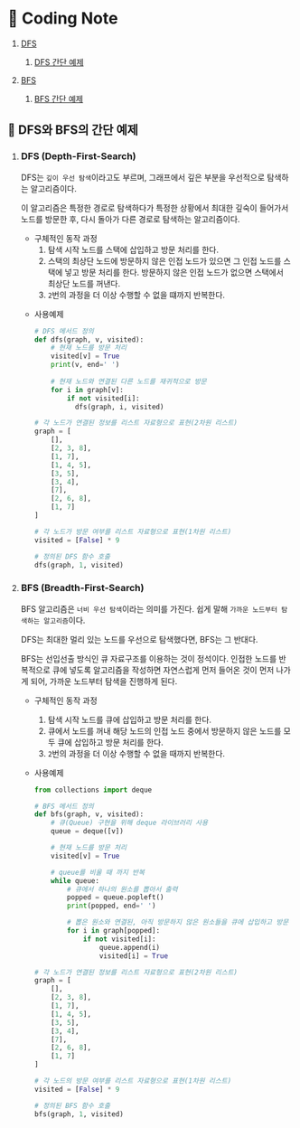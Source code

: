 # 📒 Coding Note



1. [DFS](DFS/)

   1. [DFS 간단 예제](#dfs)
   
   
   
2. [BFS](BFS/)
   
   1. [BFS 간단 예제](#bfs)
   
      
   
      



## 📌 DFS와 BFS의 간단 예제

1. ### DFS (Depth-First-Search) <a name="dfs"></a>

   DFS는 `깊이 우선 탐색`이라고도 부르며, 그래프에서 깊은 부분을 우선적으로 탐색하는 알고리즘이다.

   이 알고리즘은 특정한 경로로 탐색하다가 특정한 상황에서 최대한 깊숙이 들어가서 노드를 방문한 후, 다시 돌아가 다른 경로로 탐색하는 알고리즘이다.

   - 구체적인 동작 과정
     1. 탐색 시작 노드를 스택에 삽입하고 방문 처리를 한다.
     2. 스택의 최상단 노드에 방문하지 않은 인접 노드가 있으면 그 인접 노드를 스택에 넣고 방문 처리를 한다. 방문하지 않은 인접 노드가 없으면 스택에서 최상단 노드를 꺼낸다.
     3. `2`번의 과정을 더 이상 수행할 수 없을 떄까지 반복한다.

   + 사용예제

     ```python
     # DFS 메서드 정의
     def dfs(graph, v, visited):
         # 현재 노드를 방문 처리
         visited[v] = True
         print(v, end=' ')
         
         # 현재 노드와 연결된 다른 노드를 재귀적으로 방문
         for i in graph[v]:
             if not visited[i]:
               dfs(graph, i, visited)
     
     # 각 노드가 연결된 정보를 리스트 자료형으로 표현(2차원 리스트)
     graph = [
         [],
         [2, 3, 8],
         [1, 7],
         [1, 4, 5],
         [3, 5],
         [3, 4],
         [7],
         [2, 6, 8],
         [1, 7]
     ]
     
     # 각 노드가 방문 여부를 리스트 자료형으로 표현(1차원 리스트)
     visited = [False] * 9
     
     # 정의된 DFS 함수 호출
     dfs(graph, 1, visited)
     ```
     
     

2. ### BFS (Breadth-First-Search) <a name="bfs"></a>

   BFS 알고리즘은 `너비 우선 탐색`이라는 의미를 가진다. 쉽게 말해 `가까운 노드부터 탐색하는 알고리즘`이다.

   DFS는 최대한 멀리 있는 노드를 우선으로 탐색했다면, BFS는 그 반대다.

   BFS는 선입선출 방식인 큐 자료구조를 이용하는 것이 정석이다. 인접한 노드를 반복적으로 큐에 넣도록 알고리즘을 작성하면 자연스럽게 먼저 들어온 것이 먼저 나가게 되어, 가까운 노드부터 탐색을 진행하게 된다.

   - 구체적인 동작 과정
     1. 탐색 시작 노드를 큐에 삽입하고 방문 처리를 한다.
     2. 큐에서 노드를 꺼내 해당 노드의 인접 노드 중에서 방문하지 않은 노드를 모두 큐에 삽입하고 방문 처리를 한다.
     3. `2`번의 과정을 더 이상 수행할 수 없을 때까지 반복한다.

   - 사용예제

     ``` python
     from collections import deque
     
     # BFS 메서드 정의
     def bfs(graph, v, visited):
         # 큐(Queue) 구현을 위해 deque 라이브러리 사용
         queue = deque([v])
     
         # 현재 노드를 방문 처리
         visited[v] = True

         # queue를 비울 때 까지 반복
         while queue:
             # 큐에서 하나의 원소를 뽑아서 출력
             popped = queue.popleft()
             print(popped, end=' ')
     
             # 뽑은 원소와 연결된, 아직 방문하지 않은 원소들을 큐에 삽입하고 방문 처리
             for i in graph[popped]:
                 if not visited[i]:
                     queue.append(i)
                     visited[i] = True
     
     # 각 노드가 연결된 정보를 리스트 자료형으로 표현(2차원 리스트)
     graph = [
         [],
         [2, 3, 8],
         [1, 7],
         [1, 4, 5],
         [3, 5],
         [3, 4],
         [7],
         [2, 6, 8],
         [1, 7]
     ]
     
     # 각 노드의 방문 여부를 리스트 자료형으로 표현(1차원 리스트)
     visited = [False] * 9
     
     # 정의된 BFS 함수 호출
     bfs(graph, 1, visited)
     ```
     
     
